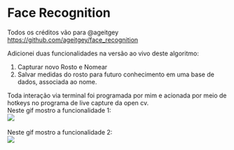 # Face Recognition
Todos os créditos vão para @ageitgey\
https://github.com/ageitgey/face_recognition

Adicionei duas funcionalidades na versão ao vivo deste algoritmo:
1. Capturar novo Rosto e Nomear
2. Salvar medidas do rosto para futuro conhecimento em uma base de dados, associada ao nome.

Toda interação via terminal foi programada por mim e acionada por meio de hotkeys no programa de live capture da open cv.\
Neste gif mostro a funcionalidade 1:\
![](https://github.com/perinm/face_recognition/blob/new_branch/gifs_lucas/Adicionar_e_Consulta_rostos.gif)\
\
Neste gif mostro a funcionalidade 2:\
![](https://github.com/perinm/face_recognition/blob/new_branch/gifs_lucas/Salvando_rostos.gif)
